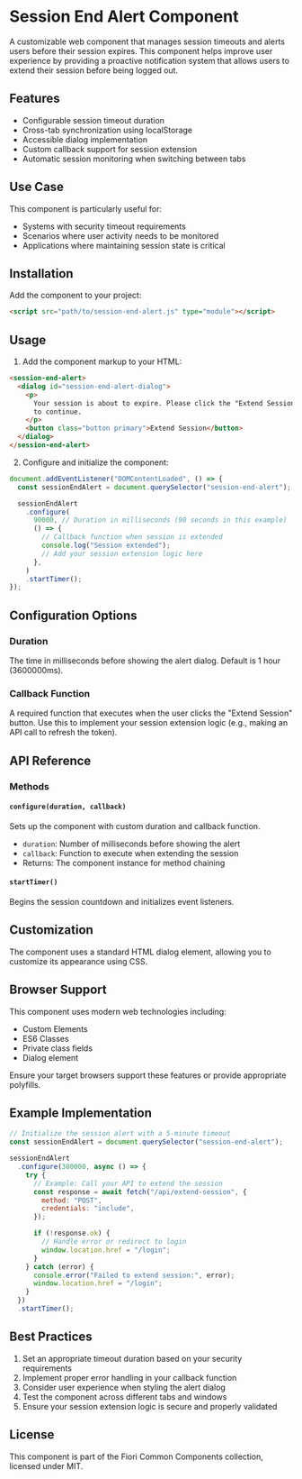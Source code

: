 # Session End Alert Component

A customizable web component that manages session timeouts and alerts users before their session expires. This component helps improve user experience by providing a proactive notification system that allows users to extend their session before being logged out.

## Features

- Configurable session timeout duration
- Cross-tab synchronization using localStorage
- Accessible dialog implementation
- Custom callback support for session extension
- Automatic session monitoring when switching between tabs

## Use Case

This component is particularly useful for:

- Systems with security timeout requirements
- Scenarios where user activity needs to be monitored
- Applications where maintaining session state is critical

## Installation

Add the component to your project:

```html
<script src="path/to/session-end-alert.js" type="module"></script>
```

## Usage

1. Add the component markup to your HTML:

```html
<session-end-alert>
  <dialog id="session-end-alert-dialog">
    <p>
      Your session is about to expire. Please click the "Extend Session" button
      to continue.
    </p>
    <button class="button primary">Extend Session</button>
  </dialog>
</session-end-alert>
```

2. Configure and initialize the component:

```javascript
document.addEventListener("DOMContentLoaded", () => {
  const sessionEndAlert = document.querySelector("session-end-alert");

  sessionEndAlert
    .configure(
      90000, // Duration in milliseconds (90 seconds in this example)
      () => {
        // Callback function when session is extended
        console.log("Session extended");
        // Add your session extension logic here
      },
    )
    .startTimer();
});
```

## Configuration Options

### Duration

The time in milliseconds before showing the alert dialog. Default is 1 hour (3600000ms).

### Callback Function

A required function that executes when the user clicks the "Extend Session" button. Use this to implement your session extension logic (e.g., making an API call to refresh the token).

## API Reference

### Methods

#### `configure(duration, callback)`

Sets up the component with custom duration and callback function.

- `duration`: Number of milliseconds before showing the alert
- `callback`: Function to execute when extending the session
- Returns: The component instance for method chaining

#### `startTimer()`

Begins the session countdown and initializes event listeners.

## Customization

The component uses a standard HTML dialog element, allowing you to customize its appearance using CSS.

## Browser Support

This component uses modern web technologies including:

- Custom Elements
- ES6 Classes
- Private class fields
- Dialog element

Ensure your target browsers support these features or provide appropriate polyfills.

## Example Implementation

```javascript
// Initialize the session alert with a 5-minute timeout
const sessionEndAlert = document.querySelector("session-end-alert");

sessionEndAlert
  .configure(300000, async () => {
    try {
      // Example: Call your API to extend the session
      const response = await fetch("/api/extend-session", {
        method: "POST",
        credentials: "include",
      });

      if (!response.ok) {
        // Handle error or redirect to login
        window.location.href = "/login";
      }
    } catch (error) {
      console.error("Failed to extend session:", error);
      window.location.href = "/login";
    }
  })
  .startTimer();
```

## Best Practices

1. Set an appropriate timeout duration based on your security requirements
2. Implement proper error handling in your callback function
3. Consider user experience when styling the alert dialog
4. Test the component across different tabs and windows
5. Ensure your session extension logic is secure and properly validated

## License

This component is part of the Fiori Common Components collection, licensed under MIT.
